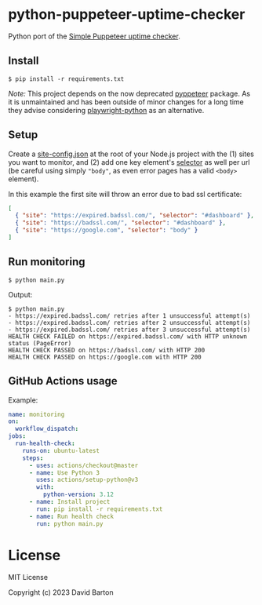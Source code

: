 # python-puppeteer-uptime-checker

Python port of the [Simple Puppeteer uptime checker](https://github.com/theDavidBarton/simple-puppeteer-uptime-checker).

## Install

```
$ pip install -r requirements.txt
```

_Note:_ This project depends on the now deprecated [pyppeteer](https://github.com/pyppeteer/pyppeteer) package. As it is unmaintained and has been outside of minor changes for a long time they advise considering [playwright-python](https://github.com/microsoft/playwright-python) as an alternative.

## Setup

Create a [site-config.json](./site-config.json) at the root of your Node.js project with the (1) sites you want to monitor, and (2) add one key element's [selector](https://developer.mozilla.org/en-US/docs/Learn/CSS/Building_blocks/Selectors) as well per url (be careful using simply `"body"`, as even error pages has a valid `<body>` element).

In this example the first site will throw an error due to bad ssl certificate:

```json
[
  { "site": "https://expired.badssl.com/", "selector": "#dashboard" },
  { "site": "https://badssl.com/", "selector": "#dashboard" },
  { "site": "https://google.com", "selector": "body" }
]
```

## Run monitoring

```
$ python main.py
```

Output:
```
$ python main.py
- https://expired.badssl.com/ retries after 1 unsuccessful attempt(s)
- https://expired.badssl.com/ retries after 2 unsuccessful attempt(s)
- https://expired.badssl.com/ retries after 3 unsuccessful attempt(s)
HEALTH CHECK FAILED on https://expired.badssl.com/ with HTTP unknown status (PageError)
HEALTH CHECK PASSED on https://badssl.com/ with HTTP 200
HEALTH CHECK PASSED on https://google.com with HTTP 200
```

## GitHub Actions usage

Example:

```yml
name: monitoring
on:
  workflow_dispatch:
jobs:
  run-health-check:
    runs-on: ubuntu-latest
    steps:
      - uses: actions/checkout@master
      - name: Use Python 3
        uses: actions/setup-python@v3
        with:
          python-version: 3.12
      - name: Install project
        run: pip install -r requirements.txt
      - name: Run health check
        run: python main.py
 ```

# License

MIT License

Copyright (c) 2023 David Barton
